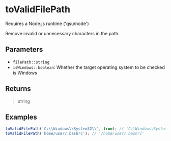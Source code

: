 # toValidFilePath <Badge type="tip" text="JavaScript" />

<span class="node-required">Requires a Node.js runtime ('qsu/node')</span>

Remove invalid or unnecessary characters in the path.

## Parameters

- `filePath::string`
- `isWindows::boolean`: Whether the target operating system to be checked is Windows

## Returns

> string

## Examples

```javascript
toValidFilePath('C:\\Windows\\System32\\', true); // 'C:\Windows\System32'
toValidFilePath('home/user/.bashrc'); // '/home/user/.bashrc'
```
